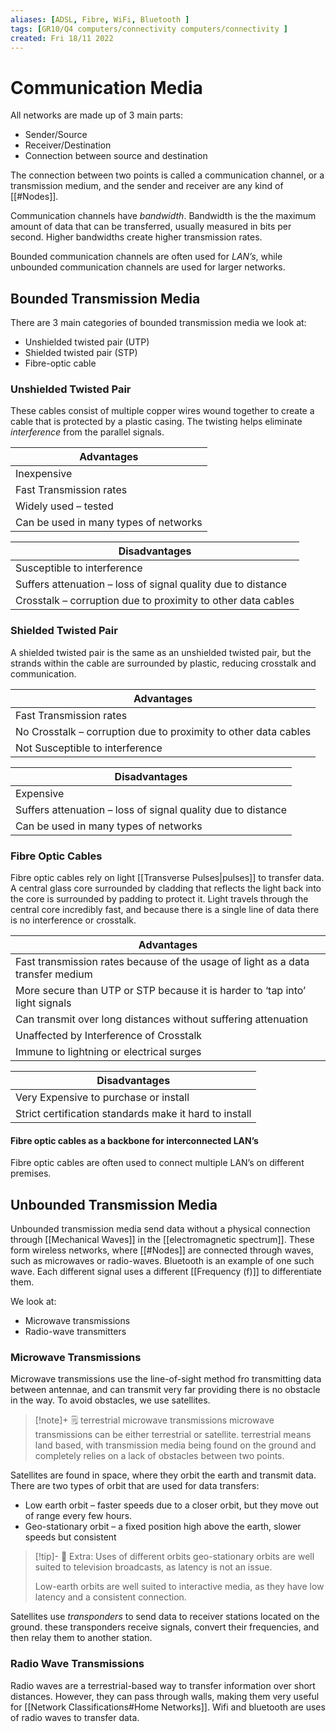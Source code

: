 ```yaml
---
aliases: [ADSL, Fibre, WiFi, Bluetooth ]
tags: [GR10/Q4 computers/connectivity computers/connectivity ]
created: Fri 18/11 2022
---
```

# Communication Media
All networks are made up of 3 main parts:
- Sender/Source
- Receiver/Destination
- Connection between source and destination

The connection between two points is called a communication channel, or a transmission medium, and the sender and receiver are any kind of [[#Nodes]]. 

Communication channels have *bandwidth*. Bandwidth is the the maximum amount of data that can be transferred, usually measured in bits per second. Higher bandwidths create higher transmission rates. 

Bounded communication channels are often used for *LAN’s*, while unbounded communication channels are used for larger networks. 

## Bounded Transmission Media
There are 3 main categories of bounded transmission media we look at:
- Unshielded twisted pair (UTP)
- Shielded twisted pair (STP)
- Fibre-optic cable

### Unshielded Twisted Pair
These cables consist of multiple copper wires wound together to create a cable that is protected by a plastic casing. The twisting helps eliminate *interference* from the parallel signals. 

| Advantages                            |
| ------------------------------------- |
| Inexpensive                           |
| Fast Transmission rates               |
| Widely used – tested                  |
| Can be used in many types of networks |

| Disadvantages                                                |
| ------------------------------------------------------------ |
| Susceptible to interference                                  |
| Suffers attenuation – loss of signal quality due to distance |
| Crosstalk – corruption due to proximity to other data cables |

### Shielded Twisted Pair
A shielded twisted pair is the same as an unshielded twisted pair, but the strands within the cable are surrounded by plastic, reducing crosstalk and communication. 

| Advantages                                                      |
| --------------------------------------------------------------- |
| Fast Transmission rates                                         |
| No Crosstalk – corruption due to proximity to other data cables |
| Not Susceptible to interference                                 |

| Disadvantages                                                |
| ------------------------------------------------------------ |
| Expensive                                                    |
| Suffers attenuation – loss of signal quality due to distance |
| Can be used in many types of networks                        |

### Fibre Optic Cables
Fibre optic cables rely on light [[Transverse Pulses|pulses]] to transfer data. A central glass core surrounded by cladding that reflects the light back into the core is surrounded by padding to protect it. Light travels through the central core incredibly fast, and because there is a single line of data there is no interference or crosstalk. 

| Advantages                                                                      |
| ------------------------------------------------------------------------------- |
| Fast transmission rates because of the usage of light as a data transfer medium |
| More secure than UTP or STP because it is harder to ‘tap into’ light signals    |
| Can transmit over long distances without suffering attenuation                  |
| Unaffected by Interference of Crosstalk                                         |
| Immune to lightning or electrical surges                                        |

| Disadvantages                                          |
| ------------------------------------------------------ |
| Very Expensive to purchase or install                  |
| Strict certification standards make it hard to install |

#### Fibre optic cables as a backbone for interconnected LAN’s 
Fibre optic cables are often used to connect multiple LAN’s on different premises. 

## Unbounded Transmission Media
Unbounded transmission media send data without a physical connection through [[Mechanical Waves]] in the [[electromagnetic spectrum]]. These form wireless networks, where [[#Nodes]] are connected through waves, such as microwaves or radio-waves. Bluetooth is an example of one such wave. Each different signal uses a different [[Frequency (f)]] to differentiate them. 

We look at:
- Microwave transmissions
- Radio-wave transmitters

### Microwave Transmissions
Microwave transmissions use the line-of-sight method fro transmitting data between antennae, and can transmit very far providing there is no obstacle in the way. To avoid obstacles, we use satellites. 

> [!note]+ :spiral_notepad: terrestrial microwave transmissions
> microwave transmissions can be either terrestrial or satellite. terrestrial means land based, with transmission media being found on the ground and completely relies on a lack of obstacles between two points. 


Satellites are found in space, where they orbit the earth and transmit data. There are two types of orbit that are used for data transfers:
- Low earth orbit – faster speeds due to a closer orbit, but they move out of range every few hours.
- Geo-stationary orbit – a fixed position high above the earth, slower speeds but consistent


> [!tip]- :star_struck: Extra: Uses of different orbits
> geo-stationary orbits are well suited to television broadcasts, as latency is not an issue.
> 
> Low-earth orbits are well suited to interactive media, as they have low latency and a consistent connection. 

Satellites use *transponders* to send data to receiver stations located on the ground. these transponders receive signals, convert their frequencies, and then relay them to another station.  

### Radio Wave Transmissions
Radio waves are a terrestrial-based way to transfer information over short distances. However, they can pass through walls, making them very useful for [[Network Classifications#Home Networks]]. Wifi and bluetooth are uses of radio waves to transfer data. 